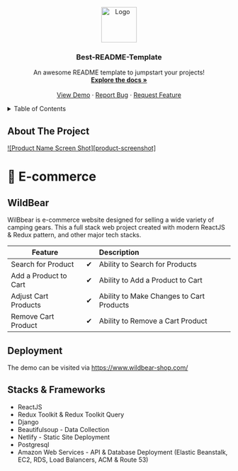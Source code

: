 <!-- PROJECT LOGO -->
<br />
<div align="center">
  <a href="https://github.com/othneildrew/Best-README-Template">
    <img src="images/logo.png" alt="Logo" width="80" height="80">
  </a>

  <h3 align="center">Best-README-Template</h3>

  <p align="center">
    An awesome README template to jumpstart your projects!
    <br />
    <a href="https://github.com/othneildrew/Best-README-Template"><strong>Explore the docs »</strong></a>
    <br />
    <br />
    <a href="https://github.com/othneildrew/Best-README-Template">View Demo</a>
    ·
    <a href="https://github.com/othneildrew/Best-README-Template/issues">Report Bug</a>
    ·
    <a href="https://github.com/othneildrew/Best-README-Template/issues">Request Feature</a>
  </p>
</div>

<!-- TABLE OF CONTENTS -->
<details>
  <summary>Table of Contents</summary>
  <ol>
    <li>
      <a href="#about-the-project">About The Project</a>
      <ul>
        <li><a href="#built-with">Stacks & Frameworks</a></li>
      </ul>
    </li>
  </ol>
</details>

## About The Project

[![Product Name Screen Shot][product-screenshot]](https://example.com)












# :shopping_cart: E-commerce
## WildBear
WilBbear is e-commerce website designed for selling a wide variety of camping gears. This a full stack web project created with modern ReactJS & Redux pattern, and other major tech stacks.

| Feature  | | Description  |
|----------|:-------------:|:-------------|
| Search for Product | &#10004; | Ability to Search for Products |
| Add a Product to Cart | &#10004; | Ability to Add a Product to Cart |
| Adjust Cart Products | &#10004; | Ability to Make Changes to Cart Products |
| Remove Cart Product | &#10004; | Ability to Remove a Cart Product |

## Deployment
The demo can be visited via https://www.wildbear-shop.com/

## Stacks & Frameworks
* ReactJS
* Redux Toolkit & Redux Toolkit Query
* Django
* Beautifulsoup - Data Collection
* Netlify - Static Site Deployment
* Postgresql
* Amazon Web Services - API & Database Deployment (Elastic Beanstalk, EC2, RDS, Load Balancers, ACM & Route 53)



